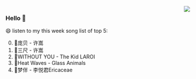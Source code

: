 <img align="right"  src="https://github-readme-stats.vercel.app/api/top-langs/?username=kvnZero" />

### Hello 👋

😄 listen to my this week song list of top 5:

0. 🌈庞贝 - 许嵩
1. 🌈三尺 - 许嵩
2. 🌈WITHOUT YOU - The Kid LAROI
3. 🌈Heat Waves - Glass Animals
4. 🌈梦伴 - 李悦君Ericaceae

